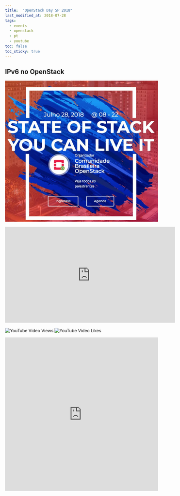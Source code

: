 ```yaml
---
title:  "OpenStack Day SP 2018"
last_modified_at: 2018-07-28
tags:
  - events
  - openstack
  - pt
  - youtube
toc: false
toc_sticky: true
---
```


## IPv6 no OpenStack

[![](/assets/images/posts/2018-07-28-openstackday.jpeg)](https://openstackbr.com.br/)

<iframe width="560" height="315" src="https://www.youtube.com/embed/z-hQnrt2_88" frameborder="0" allow="accelerometer; autoplay; encrypted-media; gyroscope; picture-in-picture" allowfullscreen></iframe>

![YouTube Video Views](https://img.shields.io/youtube/views/z-hQnrt2_88?style=social)
![YouTube Video Likes](https://img.shields.io/youtube/likes/z-hQnrt2_88?style=social)

<iframe src="https://docs.google.com/gview?url=https://raw.githubusercontent.com/josecastillolema/talks/master/2018-ospday.sp/slides.pdf&embedded=true" style="width:100%; height: unset; aspect-ratio: 1/1;" frameborder="0"></iframe>